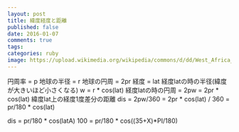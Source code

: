 ```yaml
---
layout: post
title: 緯度経度と距離
published: false
date: 2016-01-07
comments: true
tags: 
categories: ruby
image: https://upload.wikimedia.org/wikipedia/commons/d/dd/West_Africa_Catalan_Atlas.jpg
---
```


円周率     = p
地球の半径 = r
地球の円周 = 2pr
経度 = lat
経度latの時の半径(緯度が大きいほど小さくなる)  w = r * cos(lat)
経度latの時の円周 = 2pw = 2pr * cos(lat)
緯度lat上の経度1度差分の距離 dis = 2pw/360 = 2pr * cos(lat) / 360 = pr/180 * cos(lat)

dis =  pr/180 * cos(latA)
100 =  pr/180 * cos((35+X)*PI/180)
